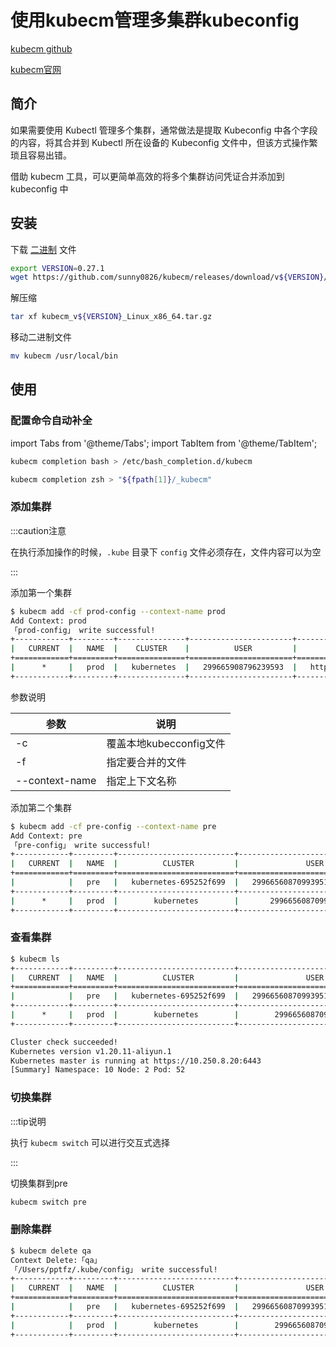 # 使用kubecm管理多集群kubeconfig

[kubecm github](https://github.com/sunny0826/kubecm)

[kubecm官网](https://kubecm.cloud/)



## 简介

如果需要使用 Kubectl 管理多个集群，通常做法是提取 Kubeconfig 中各个字段的内容，将其合并到 Kubectl 所在设备的 Kubeconfig 文件中，但该方式操作繁琐且容易出错。  

借助 kubecm 工具，可以更简单高效的将多个集群访问凭证合并添加到 kubeconfig 中



## 安装

下载 [二进制](https://github.com/sunny0826/kubecm/releases) 文件

```sh
export VERSION=0.27.1
wget https://github.com/sunny0826/kubecm/releases/download/v${VERSION}/kubecm_v${VERSION}_Linux_x86_64.tar.gz
```



解压缩

```sh
tar xf kubecm_v${VERSION}_Linux_x86_64.tar.gz 
```



移动二进制文件

```sh
mv kubecm /usr/local/bin
```



## 使用

### 配置命令自动补全

import Tabs from '@theme/Tabs';
import TabItem from '@theme/TabItem';

<Tabs>
  <TabItem value="bash" label="bash" default>

```sh
kubecm completion bash > /etc/bash_completion.d/kubecm
```

  </TabItem>
  <TabItem value="zsh" label="zsh">

```sh
kubecm completion zsh > "${fpath[1]}/_kubecm"
```


  </TabItem>
</Tabs>



### 添加集群

:::caution注意

在执行添加操作的时候，`.kube` 目录下 `config` 文件必须存在，文件内容可以为空

:::

添加第一个集群

```sh
$ kubecm add -cf prod-config --context-name prod
Add Context: prod 
「prod-config」 write successful!
+------------+---------+---------------+-----------------------+-----------------------------+--------------+
|   CURRENT  |   NAME  |    CLUSTER    |          USER         |            SERVER           |   Namespace  |
+============+=========+===============+=======================+=============================+==============+
|      *     |   prod  |   kubernetes  |   299665908796239593  |   https://10.251.8.25:6443  |    default   |
+------------+---------+---------------+-----------------------+-----------------------------+--------------+
```



参数说明

| 参数           | 说明                    |
| -------------- | ----------------------- |
| -c             | 覆盖本地kubecconfig文件 |
| -f             | 指定要合并的文件        |
| --context-name | 指定上下文名称          |





添加第二个集群

```sh
$ kubecm add -cf pre-config --context-name pre  
Add Context: pre 
「pre-config」 write successful!
+------------+---------+--------------------------+----------------------------------+------------------------------+--------------+
|   CURRENT  |   NAME  |          CLUSTER         |               USER               |            SERVER            |   Namespace  |
+============+=========+==========================+==================================+==============================+==============+
|            |   pre   |   kubernetes-695252f699  |   299665608709939513-695252f699  |   https://10.251.8.25:6443  |    default   |
+------------+---------+--------------------------+----------------------------------+------------------------------+--------------+
|      *     |   prod  |        kubernetes        |       299665608709939513        |   https://10.250.8.20:6443   |    default   |
+------------+---------+--------------------------+----------------------------------+------------------------------+--------------+
```





### 查看集群

```sh
$ kubecm ls
+------------+---------+--------------------------+----------------------------------+------------------------------+--------------+
|   CURRENT  |   NAME  |          CLUSTER         |               USER               |            SERVER            |   Namespace  |
+============+=========+==========================+==================================+==============================+==============+
|            |   pre   |   kubernetes-695252f699  |   299665608709939513-695252f699  |   https://10.251.8.25:6443  |    default   |
+------------+---------+--------------------------+----------------------------------+------------------------------+--------------+
|      *     |   prod  |        kubernetes        |        299665608709939513        |   https://10.250.8.20:6443   |    default   |
+------------+---------+--------------------------+----------------------------------+------------------------------+--------------+

Cluster check succeeded!
Kubernetes version v1.20.11-aliyun.1
Kubernetes master is running at https://10.250.8.20:6443
[Summary] Namespace: 10 Node: 2 Pod: 52 
```



### 切换集群

:::tip说明

执行 `kubecm switch`  可以进行交互式选择

:::

切换集群到pre

```sh
kubecm switch pre
```



### 删除集群

```sh
$ kubecm delete qa
Context Delete:「qa」
「/Users/pptfz/.kube/config」 write successful!
+------------+---------+--------------------------+----------------------------------+------------------------------+--------------+
|   CURRENT  |   NAME  |          CLUSTER         |               USER               |            SERVER            |   Namespace  |
+============+=========+==========================+==================================+==============================+==============+
|            |   pre   |   kubernetes-695252f699  |   299665608709939513-695252f699  |   https://10.251.8.25:6443  |    default   |
+------------+---------+--------------------------+----------------------------------+------------------------------+--------------+
|            |   prod  |        kubernetes        |        299665608709939513        |   https://10.250.8.20:6443   |    default   |
+------------+---------+--------------------------+----------------------------------+------------------------------+--------------+
```



